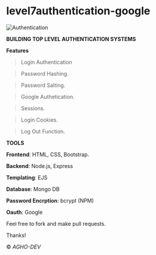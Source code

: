 # level7authentication-google

![Authentication](https://www.secsign.com/wp-content/uploads/2018/12/Your-bank-authenticate-transfer.gif)

**BUILDING TOP LEVEL AUTHENTICATION SYSTEMS**


**Features**


> Login Authentication


> Password Hashing.


> Password Salting.


> Google Authetication.


> Sessions.


> Login Cookies.


> Log Out Function.





**TOOLS**

**Frontend**: HTML, CSS, Bootstrap.


**Backend**: Node.js, Express


**Templating**: EJS


**Database**: Mongo DB


**Password Encrption**: bcrypt (NPM)


**Oauth**: Google



Feel free to fork and make pull requests.

Thanks!

© _AGHO-DEV_
